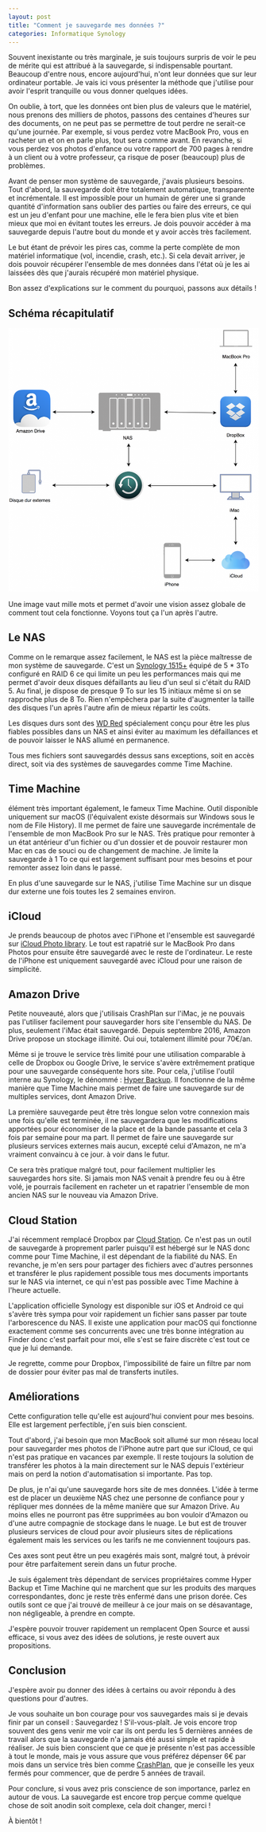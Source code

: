 ```yaml
---
layout: post
title: "Comment je sauvegarde mes données ?"
categories: Informatique Synology
---
```

Souvent inexistante ou très marginale, je suis toujours surpris de voir le peu de mérite qui est attribué à la sauvegarde, si indispensable pourtant. Beaucoup d'entre nous, encore aujourd'hui, n'ont leur données que sur leur ordinateur portable. Je vais ici vous présenter la méthode que j'utilise pour avoir l'esprit tranquille ou vous donner quelques idées.

On oublie, à tort, que les données ont bien plus de valeurs que le matériel, nous prenons des milliers de photos, passons des centaines d'heures sur des documents, on ne peut pas se permettre de tout perdre ne serait-ce qu'une journée. Par exemple, si vous perdez votre MacBook Pro, vous en racheter un et on en parle plus, tout sera comme avant. En revanche, si vous perdez vos photos d'enfance ou votre rapport de 700 pages à rendre à un client ou à votre professeur, ça risque de poser (beaucoup) plus de problèmes.

Avant de penser mon système de sauvegarde, j'avais plusieurs besoins. Tout d'abord, la sauvegarde doit être totalement automatique, transparente et incrémentale. Il est impossible pour un humain de gérer une si grande quantité d'information sans oublier des parties ou faire des erreurs, ce qui est un jeu d'enfant pour une machine, elle le fera bien plus vite et bien mieux que moi en évitant toutes les erreurs. Je dois pouvoir accéder à ma sauvegarde depuis l'autre bout du monde et y avoir accès très facilement.

Le but étant de prévoir les pires cas, comme la perte complète de mon matériel informatique (vol, incendie, crash, etc.). Si cela devait arriver, je dois pouvoir récupérer l'ensemble de mes données dans l'état où je les ai laissées dès que j'aurais récupéré mon matériel physique.

Bon assez d'explications sur le comment du pourquoi, passons aux détails !

## Schéma récapitulatif

![backup-schema](/assets/images/2017/04/backup-schema.png)

Une image vaut mille mots et permet d'avoir une vision assez globale de comment tout cela fonctionne. Voyons tout ça l'un après l'autre.

## Le NAS

Comme on le remarque assez facilement, le NAS est la pièce maîtresse de mon système de sauvegarde. C'est un [Synology 1515+](http://amzn.to/2dvbcRm) équipé de 5 * 3To configuré en RAID 6 ce qui limite un peu les performances mais qui me permet d'avoir deux disques défaillants au lieu d'un seul si c'était du RAID 5\. Au final, je dispose de presque 9 To sur les 15 initiaux même si on se rapproche plus de 8 To. Rien n'empêchera par la suite d'augmenter la taille des disques l'un après l'autre afin de mieux répartir les coûts.

Les disques durs sont des [WD Red](http://www.wdc.com/fr/products/products.aspx?id=810) spécialement conçu pour être les plus fiables possibles dans un NAS et ainsi éviter au maximum les défaillances et de pouvoir laisser le NAS allumé en permanence.

Tous mes fichiers sont sauvegardés dessus sans exceptions, soit en accès direct, soit via des systèmes de sauvegardes comme Time Machine.

## Time Machine

élément très important également, le fameux Time Machine. Outil disponible uniquement sur macOS (l'équivalent existe désormais sur Windows sous le nom de File History). Il me permet de faire une sauvegarde incrémentale de l'ensemble de mon MacBook Pro sur le NAS. Très pratique pour remonter à un état antérieur d'un fichier ou d'un dossier et de pouvoir restaurer mon Mac en cas de souci ou de changement de machine. Je limite la sauvegarde à 1 To ce qui est largement suffisant pour mes besoins et pour remonter assez loin dans le passé.

En plus d'une sauvegarde sur le NAS, j'utilise Time Machine sur un disque dur externe une fois toutes les 2 semaines environ.

## iCloud

Je prends beaucoup de photos avec l'iPhone et l'ensemble est sauvegardé sur [iCloud Photo library](https://www.apple.com/icloud/photos/). Le tout est rapatrié sur le MacBook Pro dans Photos pour ensuite être sauvegardé avec le reste de l'ordinateur. Le reste de l'iPhone est uniquement sauvegardé avec iCloud pour une raison de simplicité.

## Amazon Drive

Petite nouveauté, alors que j'utilisais CrashPlan sur l'iMac, je ne pouvais pas l'utiliser facilement pour sauvegarder hors site l'ensemble du NAS. De plus, seulement l'iMac était sauvegardé. Depuis septembre 2016, Amazon Drive propose un stockage illimité. Oui oui, totalement illimité pour 70€/an.

Même si je trouve le service très limité pour une utilisation comparable à celle de Dropbox ou Google Drive, le service s'avère extrêmement pratique pour une sauvegarde conséquente hors site. Pour cela, j'utilise l'outil interne au Synology, le dénommé : [Hyper Backup](https://www.synology.com/fr-fr/dsm/data_backup#hyper_backup). Il fonctionne de la même manière que Time Machine mais permet de faire une sauvegarde sur de multiples services, dont Amazon Drive.

La première sauvegarde peut être très longue selon votre connexion mais une fois qu'elle est terminée, il ne sauvegardera que les modifications apportées pour économiser de la place et de la bande passante et cela 3 fois par semaine pour ma part. Il permet de faire une sauvegarde sur plusieurs services externes mais aucun, excepté celui d'Amazon, ne m'a vraiment convaincu à ce jour. à voir dans le futur.

Ce sera très pratique malgré tout, pour facilement multiplier les sauvegardes hors site. Si jamais mon NAS venait à prendre feu ou à être volé, je pourrais facilement en racheter un et rapatrier l'ensemble de mon ancien NAS sur le nouveau via Amazon Drive.

## Cloud Station

J'ai récemment remplacé Dropbox par [Cloud Station](https://www.synology.com/fr-fr/dsm/6.1/cloud_file_syncing). Ce n'est pas un outil de sauvegarde à proprement parler puisqu'il est hébergé sur le NAS donc comme pour Time Machine, il est dépendant de la fiabilité du NAS. En revanche, je m'en sers pour partager des fichiers avec d'autres personnes et transférer le plus rapidement possible tous mes documents importants sur le NAS via internet, ce qui n'est pas possible avec Time Machine à l'heure actuelle.

L'application officielle Synology est disponible sur iOS et Android ce qui s'avère très sympa pour voir rapidement un fichier sans passer par toute l'arborescence du NAS. Il existe une application pour macOS qui fonctionne exactement comme ses concurrents avec une très bonne intégration au Finder donc c'est parfait pour moi, elle s'est se faire discrète c'est tout ce que je lui demande.

Je regrette, comme pour Dropbox, l'impossibilité de faire un filtre par nom de dossier pour éviter pas mal de transferts inutiles.

## Améliorations

Cette configuration telle qu'elle est aujourd'hui convient pour mes besoins. Elle est largement perfectible, j'en suis bien conscient.

Tout d'abord, j'ai besoin que mon MacBook soit allumé sur mon réseau local pour sauvegarder mes photos de l'iPhone autre part que sur iCloud, ce qui n'est pas pratique en vacances par exemple. Il reste toujours la solution de transférer les photos à la main directement sur le NAS depuis l'extérieur mais on perd la notion d'automatisation si importante. Pas top.

De plus, je n'ai qu'une sauvegarde hors site de mes données. L'idée à terme est de placer un deuxième NAS chez une personne de confiance pour y répliquer mes données de la même manière que sur Amazon Drive. Au moins elles ne pourront pas être supprimées au bon vouloir d'Amazon ou d'une autre compagnie de stockage dans le nuage. Le but est de trouver plusieurs services de cloud pour avoir plusieurs sites de réplications également mais les services ou les tarifs ne me conviennent toujours pas.

Ces axes sont peut être un peu exagérés mais sont, malgré tout, à prévoir pour être parfaitement serein dans un futur proche.

Je suis également très dépendant de services propriétaires comme Hyper Backup et Time Machine qui ne marchent que sur les produits des marques correspondantes, donc je reste très enfermé dans une prison dorée. Ces outils sont ce que j'ai trouvé de meilleur à ce jour mais on se désavantage, non négligeable, à prendre en compte.

J'espère pouvoir trouver rapidement un remplacent Open Source et aussi efficace, si vous avez des idées de solutions, je reste ouvert aux propositions.

## Conclusion

J'espère avoir pu donner des idées à certains ou avoir répondu à des questions pour d'autres.

Je vous souhaite un bon courage pour vos sauvegardes mais si je devais finir par un conseil : Sauvegardez ! S'il-vous-plaît. Je vois encore trop souvent des gens venir me voir car ils ont perdu les 5 dernières années de travail alors que la sauvegarde n'a jamais été aussi simple et rapide à réaliser. Je suis bien conscient que ce que je présente n'est pas accessible à tout le monde, mais je vous assure que vous préférez dépenser 6€ par mois dans un service très bien comme [CrashPlan](https://www.crashplan.com), que je conseille les yeux fermés pour commencer, que de perdre 5 années de travail.

Pour conclure, si vous avez pris conscience de son importance, parlez en autour de vous. La sauvegarde est encore trop perçue comme quelque chose de soit anodin soit complexe, cela doit changer, merci !

À bientôt !
